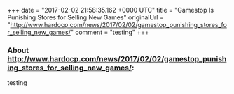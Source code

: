 +++
date = "2017-02-02 21:58:35.162 +0000 UTC"
title = "Gamestop Is Punishing Stores for Selling New Games"
originalUrl = "http://www.hardocp.com/news/2017/02/02/gamestop_punishing_stores_for_selling_new_games/"
comment = "testing"
+++

### About http://www.hardocp.com/news/2017/02/02/gamestop_punishing_stores_for_selling_new_games/:

testing
